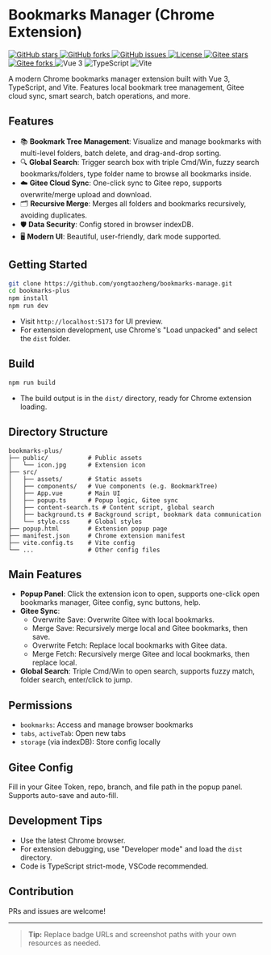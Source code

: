 # Bookmarks Manager (Chrome Extension)

<p align="left">
  <a href="https://github.com/yongtaozheng/bookmarks-manage/stargazers" target="_blank">
    <img src="https://img.shields.io/github/stars/yongtaozheng/bookmarks-manage?style=social" alt="GitHub stars" />
  </a>
  <a href="https://github.com/yongtaozheng/bookmarks-manage/fork" target="_blank">
    <img src="https://img.shields.io/github/forks/yongtaozheng/bookmarks-manage?style=social" alt="GitHub forks" />
  </a>
  <a href="https://github.com/yongtaozheng/bookmarks-manage/issues" target="_blank">
    <img src="https://img.shields.io/github/issues/yongtaozheng/bookmarks-manage" alt="GitHub issues" />
  </a>
  <a href="https://github.com/yongtaozheng/bookmarks-manage/blob/main/LICENSE" target="_blank">
    <img src="https://img.shields.io/github/license/yongtaozheng/bookmarks-manage" alt="License" />
  </a>
  <a href="https://gitee.com/zheng_yongtao/bookmarks-manage/stargazers" target="_blank">
    <img src="https://gitee.com/zheng_yongtao/bookmarks-manage/badge/star.svg?theme=gvp" alt="Gitee stars" />
  </a>
  <a href="https://gitee.com/zheng_yongtao/bookmarks-manage/members" target="_blank">
    <img src="https://gitee.com/zheng_yongtao/bookmarks-manage/badge/fork.svg?theme=gvp" alt="Gitee forks" />
  </a>
  <img src="https://img.shields.io/badge/Vue-3.x-brightgreen" alt="Vue 3" />
  <img src="https://img.shields.io/badge/TypeScript-4.x-blue" alt="TypeScript" />
  <img src="https://img.shields.io/badge/Vite-4.x-ff69b4" alt="Vite" />
</p>

A modern Chrome bookmarks manager extension built with Vue 3, TypeScript, and Vite. Features local bookmark tree management, Gitee cloud sync, smart search, batch operations, and more.

## Features

- 📚 **Bookmark Tree Management**: Visualize and manage bookmarks with multi-level folders, batch delete, and drag-and-drop sorting.
- 🔍 **Global Search**: Trigger search box with triple Cmd/Win, fuzzy search bookmarks/folders, type folder name to browse all bookmarks inside.
- ☁️ **Gitee Cloud Sync**: One-click sync to Gitee repo, supports overwrite/merge upload and download.
- 🗂️ **Recursive Merge**: Merges all folders and bookmarks recursively, avoiding duplicates.
- 🛡️ **Data Security**: Config stored in browser indexDB.
- 🖥️ **Modern UI**: Beautiful, user-friendly, dark mode supported.

## Getting Started

```bash
git clone https://github.com/yongtaozheng/bookmarks-manage.git
cd bookmarks-plus
npm install
npm run dev
```

- Visit `http://localhost:5173` for UI preview.
- For extension development, use Chrome's "Load unpacked" and select the `dist` folder.

## Build

```bash
npm run build
```

- The build output is in the `dist/` directory, ready for Chrome extension loading.

## Directory Structure

```
bookmarks-plus/
├── public/           # Public assets
│   └── icon.jpg      # Extension icon
├── src/
│   ├── assets/       # Static assets
│   ├── components/   # Vue components (e.g. BookmarkTree)
│   ├── App.vue       # Main UI
│   ├── popup.ts      # Popup logic, Gitee sync
│   ├── content-search.ts # Content script, global search
│   ├── background.ts # Background script, bookmark data communication
│   └── style.css     # Global styles
├── popup.html        # Extension popup page
├── manifest.json     # Chrome extension manifest
├── vite.config.ts    # Vite config
└── ...               # Other config files
```

## Main Features

- **Popup Panel**: Click the extension icon to open, supports one-click open bookmarks manager, Gitee config, sync buttons, help.
- **Gitee Sync**:
  - Overwrite Save: Overwrite Gitee with local bookmarks.
  - Merge Save: Recursively merge local and Gitee bookmarks, then save.
  - Overwrite Fetch: Replace local bookmarks with Gitee data.
  - Merge Fetch: Recursively merge Gitee and local bookmarks, then replace local.
- **Global Search**: Triple Cmd/Win to open search, supports fuzzy match, folder search, enter/click to jump.

## Permissions

- `bookmarks`: Access and manage browser bookmarks
- `tabs`, `activeTab`: Open new tabs
- `storage` (via indexDB): Store config locally

## Gitee Config

Fill in your Gitee Token, repo, branch, and file path in the popup panel. Supports auto-save and auto-fill.

## Development Tips

- Use the latest Chrome browser.
- For extension debugging, use "Developer mode" and load the `dist` directory.
- Code is TypeScript strict-mode, VSCode recommended.

## Contribution

PRs and issues are welcome!

---

> **Tip:** Replace badge URLs and screenshot paths with your own resources as needed.
